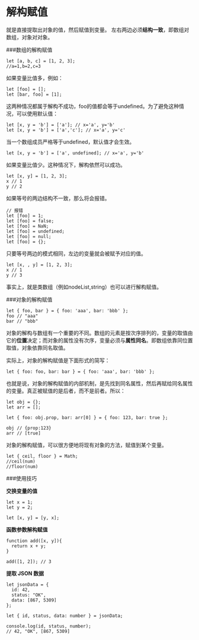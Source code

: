 解构赋值
===================
就是直接提取出对象的值，然后赋值到变量。
左右两边必须**结构一致**，即数组对数组，对象对对象。


###数组的解构赋值

    let [a, b, c] = [1, 2, 3];
    //a=1,b=2,c=3
如果变量比值多，例如：

    let [foo] = [];
    let [bar, foo] = [1];

这两种情况都属于解构不成功，foo的值都会等于undefined。为了避免这种情况，可以使用默认值：

    let [x, y = 'b'] = ['a']; // x='a', y='b'
    let [x, y = 'b'] = ['a','c']; // x='a', y='c'
当一个数组成员严格等于undefined，默认值才会生效。

    let [x, y = 'b'] = ['a', undefined]; // x='a', y='b'
如果变量比值少。这种情况下，解构依然可以成功。

    let [x, y] = [1, 2, 3];
    x // 1
    y // 2

如果等号的两边结构不一致，那么将会报错。

    // 报错
    let [foo] = 1;
    let [foo] = false;
    let [foo] = NaN;
    let [foo] = undefined;
    let [foo] = null;
    let [foo] = {};
只要等号两边的模式相同，左边的变量就会被赋予对应的值。

    let [x, , y] = [1, 2, 3];
    x // 1
    y // 3

事实上，就是类数组（例如nodeList,string）也可以进行解构赋值。

###对象的解构赋值

    let { foo, bar } = { foo: 'aaa', bar: 'bbb' };
    foo // "aaa"
    bar // "bbb"
对象的解构与数组有一个重要的不同。数组的元素是按次序排列的，变量的取值由它的**位置**决定；而对象的属性没有次序，变量必须与**属性同名**。即数组依靠同位置取值，对象依靠同名取值。

实际上，对象的解构赋值是下面形式的简写：

    let { foo: foo, bar: bar } = { foo: 'aaa', bar: 'bbb' };

也就是说，对象的解构赋值的内部机制，是先找到同名属性，然后再赋给同名属性的变量。真正被赋值的是后者，而不是前者。所以：

    let obj = {};
    let arr = [];
    
    let { foo: obj.prop, bar: arr[0] } = { foo: 123, bar: true };
    
    obj // {prop:123}
    arr // [true]
    
对象的解构赋值，可以很方便地将现有对象的方法，赋值到某个变量。

    let { ceil, floor } = Math;
    //ceil(num)
    //floor(num)

###使用技巧

**交换变量的值**

    let x = 1;
    let y = 2;
    
    let [x, y] = [y, x];
    
**函数参数解构赋值**

    function add([x, y]){
      return x + y;
    }

    add([1, 2]); // 3

**提取 JSON 数据**

    let jsonData = {
      id: 42,
      status: "OK",
      data: [867, 5309]
    };
    
    let { id, status, data: number } = jsonData;
    
    console.log(id, status, number);
    // 42, "OK", [867, 5309]

